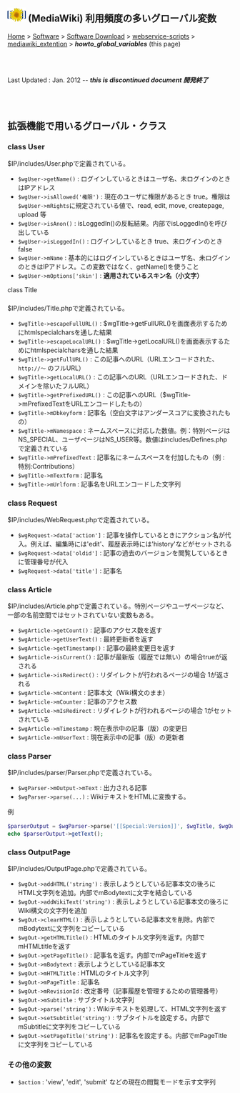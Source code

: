## ![icon](../readme_pics/softdown-ico-MediaWiki.png) (MediaWiki) 利用頻度の多いグローバル変数<!-- omit in toc -->

[Home](https://oasis3855.github.io/webpage/) > [Software](https://oasis3855.github.io/webpage/software/index.html) > [Software Download](https://oasis3855.github.io/webpage/software/software-download.html) > [webservice-scripts](../../README.md) > [mediawiki_extention](../README.md) > ***howto_global_variables*** (this page)

<br />
<br />

Last Updated : Jan. 2012 -- ***this is discontinued document 開発終了***

<br />
<br />

## 拡張機能で用いるグローバル・クラス

### class User

$IP/includes/User.phpで定義されている。 

- ```$wgUser->getName()``` : ログインしているときはユーザ名、未ログインのときはIPアドレス
- ```$wgUser->isAllowed('権限')``` : 現在のユーザに権限があるとき true。権限は```$wgUser->mRights```に規定されている値で、read, edit, move, createpage, upload 等
- ```$wgUser->isAnon()``` : isLoggedIn()の反転結果。内部でisLoggedIn()を呼び出している
- ```$wgUser->isLoggedIn()``` : ログインしているとき true、未ログインのとき false
- ```$wgUser->mName``` : 基本的にはログインしているときはユーザ名、未ログインのときはIPアドレス。この変数ではなく、getName()を使うこと
- ```$wgUser->mOptions['skin']``` : **適用されているスキン名（小文字）** 

 class Title
###
$IP/includes/Title.phpで定義されている。 

-    ```$wgTitle->escapeFullURL()``` : $wgTitle->getFullURL()を画面表示するためにhtmlspecialcharsを通した結果
-    ```$wgTitle->escapeLocalURL()``` : $wgTitle->getLocalURL()を画面表示するためにhtmlspecialcharsを通した結果
-    ```$wgTitle->getFullURL()``` : この記事へのURL（URLエンコードされた、```http://～``` のフルURL）
-    ```$wgTitle->getLocalURL()``` : この記事へのURL（URLエンコードされた、ドメインを除いたフルURL）
-    ```$wgTitle->getPrefixedURL()``` : この記事へのURL（$wgTitle->mPrefixedTextをURLエンコードしたもの）
-    ```$wgTitle->mDbkeyform``` : 記事名（空白文字はアンダースコアに変換されたもの）
-    ```$wgTitle->mNamespace``` : ネームスペースに対応した数値。例：特別ページは NS_SPECIAL、ユーザページはNS_USER等。数値はincludes/Defines.phpで定義されている
-    ```$wgTitle->mPrefixedText``` : 記事名にネームスペースを付加したもの（例 : 特別:Contributions）
-    ```$wgTitle->mTextform``` : 記事名
-    ```$wgTitle->mUrlform``` : 記事名をURLエンコードした文字列 

### class Request

$IP/includes/WebRequest.phpで定義されている。 

-    ```$wgRequest->data['action']``` : 記事を操作しているときにアクション名が代入。例えば、編集時には'edit'、履歴表示時には'history'などがセットされる
-    ```$wgRequest->data['oldid']``` : 記事の過去のバージョンを閲覧しているときに管理番号が代入
-    ```$wgRequest->data['title']``` : 記事名 


### class Article

$IP/includes/Article.phpで定義されている。特別ページやユーザページなど、一部の名前空間ではセットされていない変数もある。 

-    ```$wgArticle->getCount()``` : 記事のアクセス数を返す
-    ```$wgArticle->getUserText()``` : 最終更新者を返す
-    ```$wgArticle->getTimestamp()``` : 記事の最終変更日を返す
-    ```$wgArticle->isCurrent()``` : 記事が最新版（履歴では無い）の場合trueが返される
-    ```$wgArticle->isRedirect()``` : リダイレクトが行われるページの場合 1が返される
-    ```$wgArticle->mContent``` : 記事本文（Wiki構文のまま）
-    ```$wgArticle->mCounter``` : 記事のアクセス数
-    ```$wgArticle->mIsRedirect``` : リダイレクトが行われるページの場合 1がセットされている
-    ```$wgArticle->mTimestamp``` : 現在表示中の記事（版）の変更日
-    ```$wgArticle->mUserText``` : 現在表示中の記事（版）の更新者 

### class Parser

$IP/includes/parser/Parser.phpで定義されている。 

-    ```$wgParser->mOutput->mText``` : 出力される記事
-    ```$wgParser->parse(...)``` : WikiテキストをHTMLに変換する。

例
```php
$parserOutput = $wgParser->parse('[[Special:Version]]', $wgTitle, $wgOut->parserOptions(), false );
echo $parserOutput->getText();
```


### class OutputPage

$IP/includes/OutputPage.phpで定義されている。 

-    ```$wgOut->addHTML('string')``` : 表示しようとしている記事本文の後ろにHTML文字列を追加。内部でmBodytextに文字を結合している
-    ```$wgOut->addWikiText('string')``` : 表示しようとしている記事本文の後ろにWiki構文の文字列を追加
-    ```$wgOut->clearHTML()``` : 表示しようとしている記事本文を削除。内部でmBodytextに文字列をコピーしている
-    ```$wgOut->getHTMLTitle()``` : HTMLのタイトル文字列を返す。内部でmHTMLtitleを返す
-    ```$wgOut->getPageTitle()``` : 記事名を返す。内部でmPageTitleを返す
-    ```$wgOut->mBodytext``` : 表示しようとしている記事本文
-    ```$wgOut->mHTMLTitle``` : HTMLのタイトル文字列
-    ```$wgOut->mPageTitle``` : 記事名
-    ```$wgOut->mRevisionId``` : 改定番号（記事履歴を管理するための管理番号）
-    ```$wgOut->mSubtitle``` : サブタイトル文字列
-    ```$wgOut->parse('string')``` : Wikiテキストを処理して、HTML文字列を返す
-    ```$wgOut->setSubtitle('string')``` : サブタイトルを設定する。内部でmSubtitleに文字列をコピーしている
-    ```$wgOut->setPageTitle('string')``` : 記事名を設定する。内部でmPageTitleに文字列をコピーしている 

### その他の変数

-    ```$action``` : 'view', 'edit', 'submit' などの現在の閲覧モードを示す文字列 

